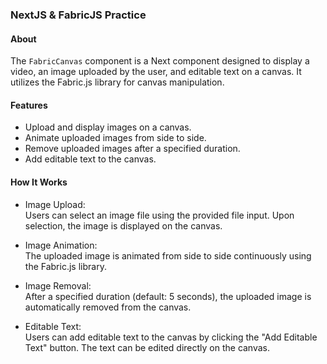 ### NextJS & FabricJS Practice

#### About
The `FabricCanvas` component is a Next component designed to display a video, an image uploaded by the user, and editable text on a canvas.
It utilizes the Fabric.js library for canvas manipulation.

#### Features
- Upload and display images on a canvas.<br>
- Animate uploaded images from side to side.<br>
- Remove uploaded images after a specified duration.<br>
- Add editable text to the canvas.

#### How It Works
- Image Upload:<br>Users can select an image file using the provided file input. Upon selection, the image is displayed on the canvas.

- Image Animation:<br>The uploaded image is animated from side to side continuously using the Fabric.js library.

- Image Removal:<br>After a specified duration (default: 5 seconds), the uploaded image is automatically removed from the canvas.

- Editable Text:<br>Users can add editable text to the canvas by clicking the "Add Editable Text" button. The text can be edited directly on the canvas.
